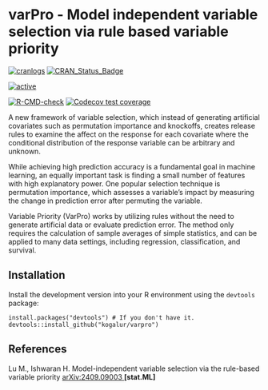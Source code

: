 varPro - Model independent variable selection via rule based variable priority
========================================================
<!-- badges: start -->

[![cranlogs](http://cranlogs.r-pkg.org/badges/varpro)](http://cranlogs.r-pkg.org/badges/varpro)
[![CRAN_Status_Badge](http://www.r-pkg.org/badges/version/varpro)](https://cran.r-project.org/package=varpro)

[![active](http://www.repostatus.org/badges/latest/active.svg)](http://www.repostatus.org/badges/latest/active.svg)

[![R-CMD-check](https://github.com/kogalur/varPro/actions/workflows/R-CMD-check.yaml/badge.svg)](https://github.com/kogalur/varPro/actions/workflows/R-CMD-check.yaml)
[![Codecov test coverage](https://codecov.io/gh/kogalur/varPro/graph/badge.svg)](https://app.codecov.io/gh/kogalur/varPro)
<!-- badges: end -->

A new framework of variable selection, which instead of generating artificial covariates such as permutation importance and knockoffs, creates release rules to examine the affect on the response for each covariate where the conditional distribution of the response variable can be arbitrary and unknown.

While achieving high prediction accuracy is a fundamental goal in machine learning, an equally important task is finding a small number of features with high explanatory power. One popular selection technique is permutation importance, which assesses a variable’s impact by measuring the change in prediction error after permuting the variable. 

Variable Priority (VarPro) works by utilizing rules without the need to generate artificial data or evaluate prediction error. The method only requires the calculation of sample averages of simple statistics, and can be applied to many data settings, including regression, classification, and survival.

## Installation

Install the development version into your R environment using the `devtools` package:
```{r}
install.packages("devtools") # If you don't have it.
devtools::install_github("kogalur/varpro")
```
## References

Lu M., Ishwaran H. Model-independent variable selection via the rule-based variable priority [arXiv:2409.09003 ](https://arxiv.org/abs/2409.09003) **[stat.ML]**
